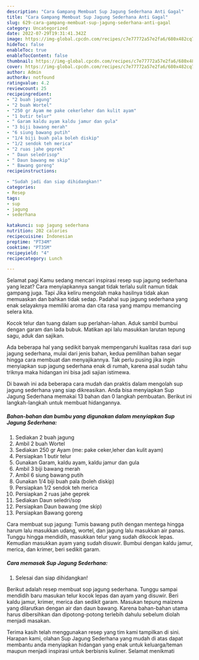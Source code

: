 ```yaml
---
description: "Cara Gampang Membuat Sup Jagung Sederhana Anti Gagal"
title: "Cara Gampang Membuat Sup Jagung Sederhana Anti Gagal"
slug: 629-cara-gampang-membuat-sup-jagung-sederhana-anti-gagal
category: Uncategorized
date: 2022-07-29T19:31:41.342Z
image: https://img-global.cpcdn.com/recipes/c7e77772a57e2fa6/680x482cq70/sup-jagung-sederhana-foto-resep-utama.jpg
hideToc: false
enableToc: true
enableTocContent: false
thumbnail: https://img-global.cpcdn.com/recipes/c7e77772a57e2fa6/680x482cq70/sup-jagung-sederhana-foto-resep-utama.jpg
cover: https://img-global.cpcdn.com/recipes/c7e77772a57e2fa6/680x482cq70/sup-jagung-sederhana-foto-resep-utama.jpg
author: Admin
authorAv: notfound
ratingvalue: 4.2
reviewcount: 25
recipeingredient:
- "2 buah jagung"
- "2 buah Wortel"
- "250 gr Ayam me pake cekerleher dan kulit ayam"
- "1 butir telur"
- " Garam kaldu ayam kaldu jamur dan gula"
- "3 biji bawang merah"
- "6 siung bawang putih"
- "1/4 biji buah pala boleh diskip"
- "1/2 sendok teh merica"
- "2 ruas jahe geprek"
- " Daun seledrisop"
- " Daun bawang me skip"
- " Bawang goreng"
recipeinstructions:

- "Sudah jadi dan siap dihidangkan!"
categories:
- Resep
tags:
- sup
- jagung
- sederhana

katakunci: sup jagung sederhana 
nutrition: 202 calories
recipecuisine: Indonesian
preptime: "PT34M"
cooktime: "PT35M"
recipeyield: "4"
recipecategory: Lunch

---
```



Selamat pagi Kamu sedang mencari inspirasi resep sup jagung sederhana yang lezat? Cara menyiapkannya sangat tidak terlalu sulit namun tidak gampang juga. Tapi Jika keliru mengolah maka hasilnya tidak akan memuaskan dan bahkan tidak sedap. Padahal sup jagung sederhana yang enak selayaknya memiliki aroma dan cita rasa yang mampu memancing selera kita.


Kocok telur dan tuang dalam sup perlahan-lahan. Aduk sambil bumbui dengan garam dan lada bubuk. Matikan api lalu masukkan larutan tepung sagu, aduk dan sajikan.

Ada beberapa hal yang sedikit banyak mempengaruhi kualitas rasa dari sup jagung sederhana, mulai dari jenis bahan, kedua pemilihan bahan segar hingga cara membuat dan menyajikannya. Tak perlu pusing jika ingin menyiapkan sup jagung sederhana enak di rumah, karena asal sudah tahu triknya maka hidangan ini bisa jadi sajian istimewa.


Di bawah ini ada beberapa cara mudah dan praktis dalam mengolah sup jagung sederhana yang siap dikreasikan. Anda bisa menyiapkan Sup Jagung Sederhana memakai 13 bahan dan 0 langkah pembuatan. Berikut ini langkah-langkah untuk membuat hidangannya.

<!--inarticleads1-->

##### Bahan-bahan dan bumbu yang digunakan dalam menyiapkan Sup Jagung Sederhana:

1. Sediakan 2 buah jagung
1. Ambil 2 buah Wortel
1. Sediakan 250 gr Ayam (me: pake ceker,leher dan kulit ayam)
1. Persiapkan 1 butir telur
1. Gunakan  Garam, kaldu ayam, kaldu jamur dan gula
1. Ambil 3 biji bawang merah
1. Ambil 6 siung bawang putih
1. Gunakan 1/4 biji buah pala (boleh diskip)
1. Persiapkan 1/2 sendok teh merica
1. Persiapkan 2 ruas jahe geprek
1. Sediakan  Daun seledri/sop
1. Persiapkan  Daun bawang (me skip)
1. Persiapkan  Bawang goreng


Cara membuat sup jagung: Tumis bawang putih dengan mentega hingga harum lalu masukkan udang, wortel, dan jagung lalu masukkan air panas. Tunggu hingga mendidih, masukkan telur yang sudah dikocok lepas. Kemudian masukkan ayam yang sudah disuwir. Bumbui dengan kaldu jamur, merica, dan krimer, beri sedikit garam. 

<!--inarticleads2-->

##### Cara memasak Sup Jagung Sederhana:


1. Selesai dan siap dihidangkan!

Berikut adalah resep membuat sop jagung sederhana. Tunggu sampai mendidih baru masukan telur kocok lepas dan ayam yang disuwir. Beri kaldu jamur, krimer, merica dan sedikit garam. Masukan tepung maizena yang dilarutkan dengan air dan daun bawang. Karena bahan-bahan utama harus dibersihkan dan dipotong-potong terlebih dahulu sebelum diolah menjadi masakan. 

Terima kasih telah menggunakan resep yang tim kami tampilkan di sini. Harapan kami, olahan Sup Jagung Sederhana yang mudah di atas dapat membantu anda menyiapkan hidangan yang enak untuk keluarga/teman maupun menjadi inspirasi untuk berbisnis kuliner. Selamat menikmati

